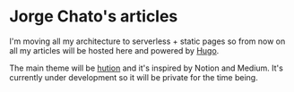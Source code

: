 # Jorge Chato's articles

I'm moving all my architecture to serverless + static pages so from now on all
my articles will be hosted here and powered by [Hugo](https://gohugo.io/).

The main theme will be [hution](https://github.com/jorgechato/hution) and it's inspired by Notion and Medium.
It's currently under development so it will be private for the time being.
